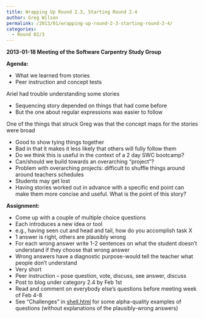 ```yaml
---
title: Wrapping Up Round 2.3, Starting Round 2.4
author: Greg Wilson
permalink: /2013/01/wrapping-up-round-2-3-starting-round-2-4/
categories:
  - Round 02/3
---
```

**2013-01-18 Meeting of the Software Carpentry Study Group**

**Agenda:**

*   What we learned from stories
*   Peer instruction and concept tests

Ariel had trouble understanding some stories

*   Sequencing story depended on things that had come before
*   But the one about regular expressions was easier to follow

One of the things that struck Greg was that the concept maps for the stories were broad

*   Good to show tying things together
*   Bad in that it makes it less likely that others will fully follow them
*   Do we think this is useful in the context of a 2 day SWC bootcamp?
*   Can/should we build towards an overarching &#8220;project&#8221;?
*   Problem with overarching projects: difficult to shuffle things around around teachers schedules
*   Students may get lost
*   Having stories worked out in advance with a specific end point can make them more concise and useful. What is the point of this story?

**Assignment:**

*   Come up with a couple of multiple choice questions
*   Each introduces a new idea or tool
*   e.g., having seen cut and head and tail, how do you accomplish task X
*   1 answer is right, others are plausibly wrong
*   For each wrong answer write 1-2 sentences on what the student doesn&#8217;t understand if they choose that wrong answer
*   Wrong answers have a diagnostic purpose-would tell the teacher what people don&#8217;t understand
*   Very short
*   Peer instruction &#8211; pose question, vote, discuss, see answer, discuss
*   Post to blog under category 2.4 by Feb 1st
*   Read and comment on everybody else&#8217;s questions before meeting week of Feb 4-8
*   See &#8220;Challenges&#8221; in [shell.html][1] for some alpha-quality examples of questions (without explanations of the plausibly-wrong answers)

 [1]: http://software-carpentry.org/book/shell.html
